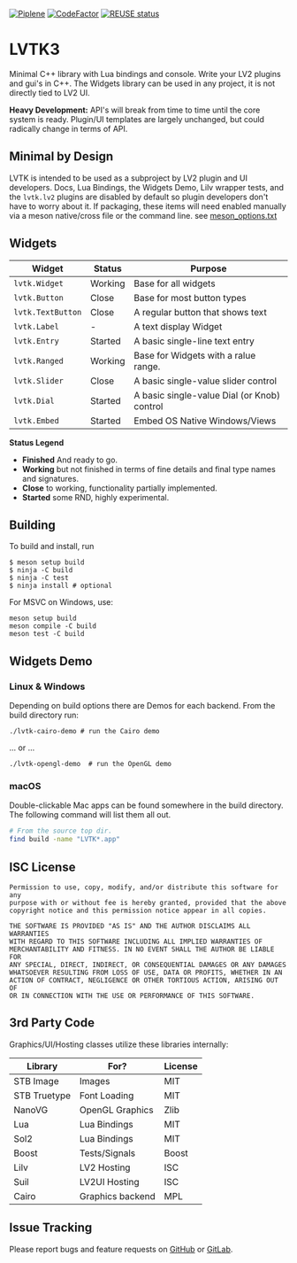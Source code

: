 [![Piplene](https://gitlab.com/lvtk/lvtk/badges/main/pipeline.svg)](https://gitlab.com/lvtk/lvtk/-/pipelines)
[![CodeFactor](https://www.codefactor.io/repository/github/lvtk/lvtk/badge)](https://www.codefactor.io/repository/github/lvtk/lvtk)
[![REUSE status](https://api.reuse.software/badge/gitlab.com/lvtk/lvtk)](https://api.reuse.software/info/gitlab.com/lvtk/lvtk)

# LVTK3

Minimal C++ library with Lua bindings and console. Write your LV2 plugins and gui's in C++.  The Widgets library can be used in any project, it is not directly tied to LV2 UI.

**Heavy Development:** API's will break from time to time until the core system is ready. Plugin/UI templates are largely unchanged, but could radically change in terms of API.  

## Minimal by Design

LVTK is intended to be used as a subproject by LV2 plugin and UI developers. Docs, Lua Bindings, the Widgets Demo, Lilv wrapper tests, and the `lvtk.lv2` plugins are disabled by default so plugin developers don't have to worry about it.  If packaging, these items will need enabled manually via a meson native/cross file or the command line. see [meson_options.txt](meson_options.txt)

## Widgets

| Widget            | Status  | Purpose              |
|-------------------|---------|----------------------|
| `lvtk.Widget`     | Working | Base for all widgets |
| `lvtk.Button`     | Close   | Base for most button types |
| `lvtk.TextButton` | Close   | A regular button that shows text |
| `lvtk.Label`      | -       | A text display Widget |
| `lvtk.Entry`      | Started | A basic single-line text entry |
| `lvtk.Ranged`     | Working | Base for Widgets with a ralue range.
| `lvtk.Slider`     | Close   | A basic single-value slider control |
| `lvtk.Dial`       | Started | A basic single-value Dial (or Knob) control |
| `lvtk.Embed`      | Started | Embed OS Native Windows/Views |

**Status Legend**

* **Finished** And ready to go.
* **Working** but not finished in terms of fine details and final type names and signatures.
* **Close** to working, functionality partially implemented.
* **Started** some RND, highly experimental.

## Building

To build and install, run
```
$ meson setup build
$ ninja -C build
$ ninja -C test
$ ninja install # optional
```

For MSVC on Windows, use:
```
meson setup build
meson compile -C build
meson test -C build
```

## Widgets Demo

### Linux & Windows
Depending on build options there are Demos for each backend. From the build directory run:
```
./lvtk-cairo-demo # run the Cairo demo
```
... or ...
```
./lvtk-opengl-demo  # run the OpenGL demo
```

### macOS
Double-clickable Mac apps can be found somewhere in the build directory. The following command will list them all out.
```bash
# From the source top dir.
find build -name "LVTK*.app"
```

## ISC License

```
Permission to use, copy, modify, and/or distribute this software for any
purpose with or without fee is hereby granted, provided that the above
copyright notice and this permission notice appear in all copies.

THE SOFTWARE IS PROVIDED "AS IS" AND THE AUTHOR DISCLAIMS ALL WARRANTIES
WITH REGARD TO THIS SOFTWARE INCLUDING ALL IMPLIED WARRANTIES OF
MERCHANTABILITY AND FITNESS. IN NO EVENT SHALL THE AUTHOR BE LIABLE FOR
ANY SPECIAL, DIRECT, INDIRECT, OR CONSEQUENTIAL DAMAGES OR ANY DAMAGES
WHATSOEVER RESULTING FROM LOSS OF USE, DATA OR PROFITS, WHETHER IN AN
ACTION OF CONTRACT, NEGLIGENCE OR OTHER TORTIOUS ACTION, ARISING OUT OF
OR IN CONNECTION WITH THE USE OR PERFORMANCE OF THIS SOFTWARE.
```

## 3rd Party Code

Graphics/UI/Hosting classes utilize these libraries internally:

| Library      | For?            | License |
|--------------|-----------------|---------|
| STB Image    | Images          | MIT     |
| STB Truetype | Font Loading    | MIT     |
| NanoVG       | OpenGL Graphics | Zlib    |
| Lua          | Lua Bindings    | MIT     |
| Sol2         | Lua Bindings    | MIT     |
| Boost        | Tests/Signals   | Boost   |
| Lilv         | LV2 Hosting     | ISC     |
| Suil         | LV2UI Hosting   | ISC     |
| Cairo        | Graphics backend| MPL     |

## Issue Tracking

Please report bugs and feature requests on [GitHub](https://github.com/lvtk/lvtk/issues) or [GitLab](https://gitlab.com/lvtk/lvtk/-/issues). 
